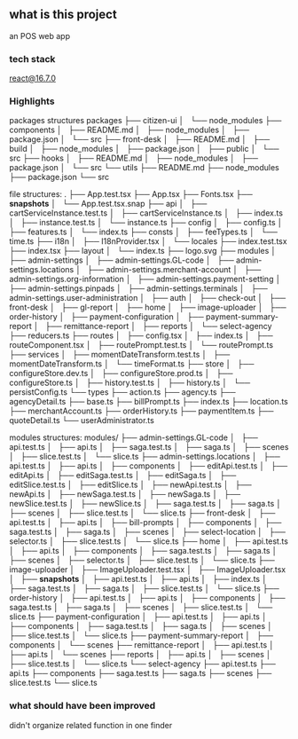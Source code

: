 ## what is this project
an POS web app

### tech stack
react@16.7.0  

### Highlights
packages structures
packages
├── citizen-ui
│   └── node_modules
├── components
│   ├── README.md
│   ├── node_modules
│   ├── package.json
│   └── src
├── front-desk
│   ├── README.md
│   ├── build
│   ├── node_modules
│   ├── package.json
│   ├── public
│   └── src
├── hooks
│   ├── README.md
│   ├── node_modules
│   ├── package.json
│   └── src
└── utils
    ├── README.md
    ├── node_modules
    ├── package.json
    └── src


file structures: 
.
├── App.test.tsx
├── App.tsx
├── Fonts.tsx
├── __snapshots__
│   └── App.test.tsx.snap
├── api
│   ├── cartServiceInstance.test.ts
│   ├── cartServiceInstance.ts
│   ├── index.ts
│   ├── instance.test.ts
│   └── instance.ts
├── config
│   ├── config.ts
│   ├── features.ts
│   └── index.ts
├── consts
│   ├── feeTypes.ts
│   └── time.ts
├── i18n
│   ├── I18nProvider.tsx
│   └── locales
├── index.test.tsx
├── index.tsx
├── layout
│   └── index.ts
├── logo.svg
├── modules
│   ├── admin-settings
│   ├── admin-settings.GL-code
│   ├── admin-settings.locations
│   ├── admin-settings.merchant-account
│   ├── admin-settings.org-information
│   ├── admin-settings.payment-setting
│   ├── admin-settings.pinpads
│   ├── admin-settings.terminals
│   ├── admin-settings.user-administration
│   ├── auth
│   ├── check-out
│   ├── front-desk
│   ├── gl-report
│   ├── home
│   ├── image-uploader
│   ├── order-history
│   ├── payment-configuration
│   ├── payment-summary-report
│   ├── remittance-report
│   ├── reports
│   └── select-agency
├── reducers.ts
├── routes
│   ├── config.tsx
│   ├── index.ts
│   ├── routeComponent.tsx
│   ├── routePrompt.test.ts
│   └── routePrompt.ts
├── services
│   ├── momentDateTransform.test.ts
│   ├── momentDateTransform.ts
│   └── timeFormat.ts
├── store
│   ├── configureStore.dev.ts
│   ├── configureStore.prod.ts
│   ├── configureStore.ts
│   ├── history.test.ts
│   ├── history.ts
│   └── persistConfig.ts
└── types
    ├── action.ts
    ├── agency.ts
    ├── agencyDetail.ts
    ├── base.ts
    ├── billPrompt.ts
    ├── index.ts
    ├── location.ts
    ├── merchantAccount.ts
    ├── orderHistory.ts
    ├── paymentItem.ts
    ├── quoteDetail.ts
    └── userAdministrator.ts

modules structures:
modules/
├── admin-settings.GL-code
│   ├── api.test.ts
│   ├── api.ts
│   ├── saga.test.ts
│   ├── saga.ts
│   ├── scenes
│   ├── slice.test.ts
│   └── slice.ts
├── admin-settings.locations
│   ├── api.test.ts
│   ├── api.ts
│   ├── components
│   ├── editApi.test.ts
│   ├── editApi.ts
│   ├── editSaga.test.ts
│   ├── editSaga.ts
│   ├── editSlice.test.ts
│   ├── editSlice.ts
│   ├── newApi.test.ts
│   ├── newApi.ts
│   ├── newSaga.test.ts
│   ├── newSaga.ts
│   ├── newSlice.test.ts
│   ├── newSlice.ts
│   ├── saga.test.ts
│   ├── saga.ts
│   ├── scenes
│   ├── slice.test.ts
│   └── slice.ts
├── front-desk
│   ├── api.test.ts
│   ├── api.ts
│   ├── bill-prompts
│   ├── components
│   ├── saga.test.ts
│   ├── saga.ts
│   ├── scenes
│   ├── select-location
│   ├── selector.ts
│   ├── slice.test.ts
│   └── slice.ts
├── home
│   ├── api.test.ts
│   ├── api.ts
│   ├── components
│   ├── saga.test.ts
│   ├── saga.ts
│   ├── scenes
│   ├── selector.ts
│   ├── slice.test.ts
│   └── slice.ts
├── image-uploader
│   ├── ImageUploader.test.tsx
│   ├── ImageUploader.tsx
│   ├── __snapshots__
│   ├── api.test.ts
│   ├── api.ts
│   ├── index.ts
│   ├── saga.test.ts
│   ├── saga.ts
│   ├── slice.test.ts
│   └── slice.ts
├── order-history
│   ├── api.test.ts
│   ├── api.ts
│   ├── components
│   ├── saga.test.ts
│   ├── saga.ts
│   ├── scenes
│   ├── slice.test.ts
│   └── slice.ts
├── payment-configuration
│   ├── api.test.ts
│   ├── api.ts
│   ├── components
│   ├── saga.test.ts
│   ├── saga.ts
│   ├── scenes
│   ├── slice.test.ts
│   └── slice.ts
├── payment-summary-report
│   ├── components
│   └── scenes
├── remittance-report
│   ├── api.test.ts
│   ├── api.ts
│   └── scenes
├── reports
│   ├── api.ts
│   ├── scenes
│   ├── slice.test.ts
│   └── slice.ts
└── select-agency
    ├── api.test.ts
    ├── api.ts
    ├── components
    ├── saga.test.ts
    ├── saga.ts
    ├── scenes
    ├── slice.test.ts
    └── slice.ts



### what should have been improved
didn't organize related function in one finder